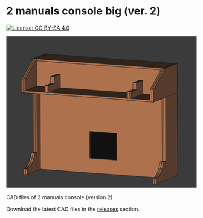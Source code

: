 # 2 manuals console big (ver. 2)

[![License: CC BY-SA 4.0](https://img.shields.io/badge/License-CC%20BY--SA%204.0-lightgrey.svg)](https://creativecommons.org/licenses/by-sa/4.0/)

<img src="https://github.com/Openpipes-org/2manuals_v2/blob/main/2manuals_big_v2.png">

CAD files of 2 manuals console (version 2)

Download the latest CAD files in the <a href="https://github.com/Openpipes-org/2manuals_v2/releases/latest">releases</a> section.
